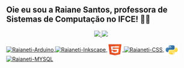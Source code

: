 ## Oie eu sou a Raiane Santos, professora de Sistemas de Computação no IFCE! 👩‍🏫
<div align="center">
  <a href="https://github.com/raianeti">
  <img height="180em" src="https://github-readme-stats.vercel.app/api?username=raianeti&show_icons=true&theme=dark&include_all_commits=true&count_private=true"/>
  <img height="180em" src="https://github-readme-stats.vercel.app/api/top-langs/?username=raianeti&layout=compact&langs_count=7&theme=dark"/>
</div>
<div style="display: inline_block"><br>
  
  <img align="center" alt="Raianeti-Arduino" height="30" width="40" src="https://cdn.jsdelivr.net/gh/devicons/devicon/icons/arduino/arduino-original.svg">
  <img align="center" alt="Raianeti-Inkscape" height="30" width="40" src="https://cdn.jsdelivr.net/gh/devicons/devicon/icons/inkscape/inkscape-original.svg">
  <img align="center" alt="Rafa-HTML" height="30" width="40" src="https://raw.githubusercontent.com/devicons/devicon/master/icons/html5/html5-original.svg">
  <img align="center" alt="Raianeti-CSS" height="30" width="40" src="https://cdn.jsdelivr.net/gh/devicons/devicon/icons/latex/latex-original.svg">
  <img align="center" alt="RaianetiPython" height="30" width="40" src="https://raw.githubusercontent.com/devicons/devicon/master/icons/python/python-original.svg">
  <img align="center" alt="Raianeti-MYSQL" height="30" width="40" src="https://cdn.jsdelivr.net/gh/devicons/devicon/icons/mysql/mysql-original.svg">

 
 </div>
 
 
